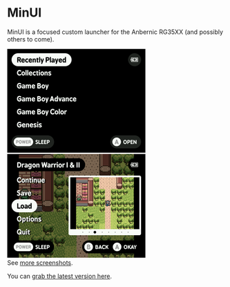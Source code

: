 # MinUI

MinUI is a focused custom launcher for the Anbernic RG35XX (and possibly others to come).

<img src="github/minui-main.png" width=320 /> <img src="github/minui-menu-gbc.png" width=320 />  
See [more screenshots](github/).

You can [grab the latest version here](https://github.com/shauninman/union-minui/releases).